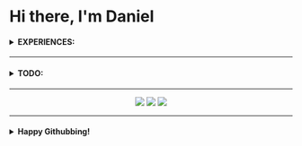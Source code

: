 # Hi there, I'm Daniel

<!-- <hr/> -->



<h4><details>
<summary><b>EXPERIENCES:</b></summary>
<br/>



<!-- 
★★★★★
★★★★☆
★★★☆☆
★★☆☆☆
★☆☆☆☆ 
☆☆☆☆☆ 
-->

<img src="https://img.shields.io/badge/★★★☆☆-Git-F05032?logo=git&logoColor=ffffff" height="30"><br/>
<img src="https://img.shields.io/badge/★☆☆☆☆-HTML5-E34F26?logo=HTML5&logoColor=ffffff" height="30"><br/>
<img src="https://img.shields.io/badge/★★★☆☆-Java-F89917?logo=java&logoColor=ffffff" height="30"><br/>
<img src="https://img.shields.io/badge/★★★☆☆-GNU/Linux-FCC624?logo=linux&logoColor=ffffff" height="30"><br/>
<img src="https://img.shields.io/badge/★★☆☆☆-JavaScript-F7DF1E?logo=javascript&logoColor=ffffff" height="30"><br/>
<img src="https://img.shields.io/badge/★★★☆☆-Android-3DDC84?logo=android&logoColor=ffffff" height="30"><br/>
<img src="https://img.shields.io/badge/★★★★★-Googling-34A853?logo=google&logoColor=ffffff" height="30"><br/>
<img src="https://img.shields.io/badge/★★☆☆☆-Node.JS-339933?logo=node.js&logoColor=ffffff" height="30"><br/>
<img src="https://img.shields.io/badge/★★★☆☆-Vim-019733?logo=vim&logoColor=ffffff" height="30"><br/>
<img src="https://img.shields.io/badge/★★★★☆-Windows%2010-0078D6?logo=windows&logoColor=ffffff" height="30"><br/>
<img src="https://img.shields.io/badge/★★★☆☆-VS code-007ACC?logo=visual%20studio%20code&logoColor=ffffff" height="30"><br/>
<img src="https://img.shields.io/badge/★☆☆☆☆-CSS3-1572B6?logo=CSS3&logoColor=ffffff" height="30"><br/>
<img src="https://img.shields.io/badge/★★☆☆☆-Python-3776AB?logo=python&logoColor=ffffff" height="30"><br/>
<img src="https://img.shields.io/badge/★★☆☆☆-Unity-000000?logo=unity&logoColor=ffffff" height="30"><br/>


</details></h4>

<hr/>

<h4><details>
<summary><b>TODO: </b></summary>
  <br/>




<img src="https://img.shields.io/badge/☆☆☆☆☆-TensorFlow-FF6F00?logo=TensorFlow&logoColor=ffffff" height="30"><br/>
<img src="https://img.shields.io/badge/☆☆☆☆☆-MongoDB-47A248?logo=MongoDB&logoColor=ffffff" height="30"><br/>
<img src="https://img.shields.io/badge/☆☆☆☆☆-Kotlin-0095D5?logo=kotlin&logoColor=ffffff" height="30"><br/>
<img src="https://img.shields.io/badge/☆☆☆☆☆-Azure-0089D6?logo=Microsoft%20Azure&logoColor=ffffff" height="30"><br/>
<img src="https://img.shields.io/badge/☆☆☆☆☆-TypeScript-2F74C0?logo=typescript&logoColor=ffffff" height="30"><br/>
<img src="https://img.shields.io/badge/☆☆☆☆☆-C++-00599C?logo=c%2B%2B&logoColor=ffffff" height="30"><br/>
<img src="https://img.shields.io/badge/☆☆☆☆☆-MySQL-003B57?logo=mySQL&logoColor=ffffff" height="30"><br/>
<img src="https://img.shields.io/badge/☆☆☆☆☆-C%20Sharp-9C73D6?logo=c%20sharp&logoColor=ffffff" height="30"><br/>

</details></h4>

<hr/>

<div align="center">
    <img  src='https://github-readme-stats.vercel.app/api?username=kingDaniel2004&count_private=true&show_icons=true&theme=onedark'>
    <img  src='https://github-readme-stats.vercel.app/api/top-langs/?username=kingDaniel2004&langs_count=8&theme=onedark'>
    <img  src='https://github-profile-trophy.vercel.app/?username=kingDaniel2004&theme=onedark&margin-w=1&no-bg=false'>
    
</div>

<hr/>

<h4><details>
    <summary><b>  Happy Githubbing! </b></summary>
<div align="center">
    <img  src='tenor.gif'>
</div>

</details></h4>

